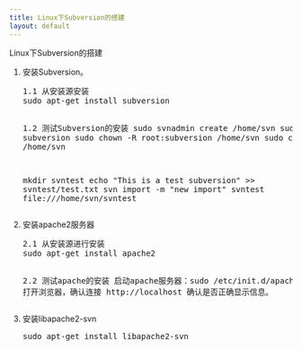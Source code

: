 ```yaml
---
title: Linux下Subversion的搭建
layout: default
---
```


<div>Linux下Subversion的搭建</div>
<ol>
<li>安装Subversion。</li>
<pre>
1.1 从安装源安装
sudo apt-get install subversion

1.2 测试Subversion的安装
sudo svnadmin create /home/svn
sudo groupadd subversion
sudo chown -R root:subversion /home/svn
sudo chmod -R g+rws /home/svn

mkdir svntest
echo "This is a test subversion" >> svntest/test.txt
svn import -m "new import" svntest file:///home/svn/svntest
</pre>

<li>安装apache2服务器</li>
<pre>
2.1 从安装源进行安装
sudo apt-get install apache2 

2.2 测试apache的安装
启动apache服务器：sudo /etc/init.d/apache2 start
打开浏览器，确认连接
http://localhost
确认是否正确显示信息。
</pre>

<li>安装libapache2-svn</li>
<pre>
sudo apt-get install libapache2-svn 
</pre>

</ol>
